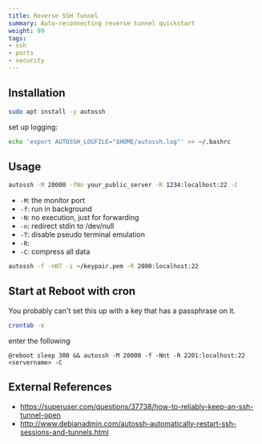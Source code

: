 ```yaml
---
title: Reverse SSH Tunnel
summary: Auto-reconnecting reverse tunnel quickstart
weight: 99
tags:
- ssh
- ports
- security
---
```


## Installation

```bash
sudo apt install -y autossh
```

set up logging:

```bash
echo 'export AUTOSSH_LOGFILE="$HOME/autossh.log"' >> ~/.bashrc
```

## Usage

```bash
autossh -M 20000 -fNn your_public_server -R 1234:localhost:22 -C
```

* ```-M```: the monitor port
* ```-f```: run in background
* ```-N```: no execution, just for forwarding
* ```-n```: redirect stdin to /dev/null
* ```-T```: disable pseudo terminal emulation
* ```-R```: 
* ```-C```: compress all data

```bash
autossh -f -nNT -i ~/keypair.pem -R 2000:localhost:22
```

## Start at Reboot with cron

<div class="alert alert-warning">
You probably can't set this up with a key that has a passphrase on it.
</div>

```bash
crontab -e
```

enter the following

```
@reboot sleep 300 && autossh -M 20000 -f -Nnt -R 2201:localhost:22 <servername> -C
```

## External References

* <https://superuser.com/questions/37738/how-to-reliably-keep-an-ssh-tunnel-open>
* <http://www.debianadmin.com/autossh-automatically-restart-ssh-sessions-and-tunnels.html>
